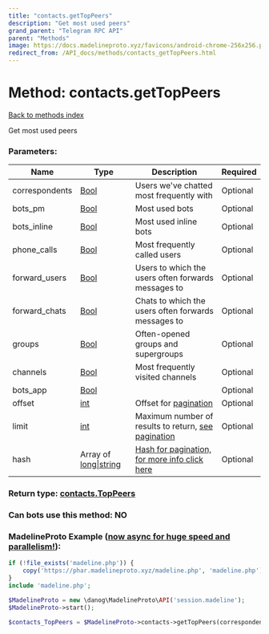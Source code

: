 ```yaml
---
title: "contacts.getTopPeers"
description: "Get most used peers"
grand_parent: "Telegram RPC API"
parent: "Methods"
image: https://docs.madelineproto.xyz/favicons/android-chrome-256x256.png
redirect_from: /API_docs/methods/contacts_getTopPeers.html
---
```

# Method: contacts.getTopPeers
[Back to methods index](index.html)



Get most used peers

### Parameters:

| Name     |    Type       | Description | Required |
|----------|---------------|-------------|----------|
|correspondents|[Bool](/API_docs/types/Bool.html) | Users we've chatted most frequently with | Optional|
|bots\_pm|[Bool](/API_docs/types/Bool.html) | Most used bots | Optional|
|bots\_inline|[Bool](/API_docs/types/Bool.html) | Most used inline bots | Optional|
|phone\_calls|[Bool](/API_docs/types/Bool.html) | Most frequently called users | Optional|
|forward\_users|[Bool](/API_docs/types/Bool.html) | Users to which the users often forwards messages to | Optional|
|forward\_chats|[Bool](/API_docs/types/Bool.html) | Chats to which the users often forwards messages to | Optional|
|groups|[Bool](/API_docs/types/Bool.html) | Often-opened groups and supergroups | Optional|
|channels|[Bool](/API_docs/types/Bool.html) | Most frequently visited channels | Optional|
|bots\_app|[Bool](/API_docs/types/Bool.html) |  | Optional|
|offset|[int](/API_docs/types/int.html) | Offset for [pagination](https://core.telegram.org/api/offsets) | Optional|
|limit|[int](/API_docs/types/int.html) | Maximum number of results to return, [see pagination](https://core.telegram.org/api/offsets) | Optional|
|hash|Array of [long\|string](/API_docs/types/long\|string.html) | [Hash for pagination, for more info click here](https://core.telegram.org/api/offsets#hash-generation) | Optional|


### Return type: [contacts.TopPeers](/API_docs/types/contacts.TopPeers.html)

### Can bots use this method: **NO**


### MadelineProto Example ([now async for huge speed and parallelism!](https://docs.madelineproto.xyz/docs/ASYNC.html)):


```php
if (!file_exists('madeline.php')) {
    copy('https://phar.madelineproto.xyz/madeline.php', 'madeline.php');
}
include 'madeline.php';

$MadelineProto = new \danog\MadelineProto\API('session.madeline');
$MadelineProto->start();

$contacts_TopPeers = $MadelineProto->contacts->getTopPeers(correspondents: $Bool, bots_pm: $Bool, bots_inline: $Bool, phone_calls: $Bool, forward_users: $Bool, forward_chats: $Bool, groups: $Bool, channels: $Bool, bots_app: $Bool, offset: $int, limit: $int, hash: [$long\|string, $long\|string], );
```

